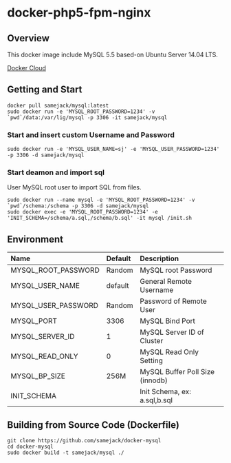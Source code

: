 # docker-php5-fpm-nginx

## Overview
This docker image include MySQL 5.5 based-on Ubuntu Server 14.04 LTS.

[Docker Cloud](https://hub.docker.com/r/samejack/mysql/)

## Getting and Start
```
docker pull samejack/mysql:latest
sudo docker run -e 'MYSQL_ROOT_PASSWORD=1234' -v `pwd`/data:/var/lig/mysql -p 3306 -it samejack/mysql
```

### Start and insert custom Username and Password
```
sudo docker run -e 'MYSQL_USER_NAME=sj' -e 'MYSQL_USER_PASSWORD=1234' -p 3306 -d samejack/mysql
```

### Start deamon and import sql
User MySQL root user to import SQL from files.
```
sudo docker run --name mysql -e 'MYSQL_ROOT_PASSWORD=1234' -v `pwd`/schema:/schema -p 3306 -d samejack/mysql
sudo docker exec -e 'MYSQL_ROOT_PASSWORD=1234' -e 'INIT_SCHEMA=/schema/a.sql,/schema/b.sql' -it mysql /init.sh
```

## Environment
| Name                | Default | Description                     |
| :-------------      | :------ | :-------------                  |
| MYSQL_ROOT_PASSWORD | Random  | MySQL root Password             |
| MYSQL_USER_NAME     | default | General Remote Username         |
| MYSQL_USER_PASSWORD | Random  | Password of Remote User         |
| MYSQL_PORT          | 3306    | MySQL Bind Port                 |
| MYSQL_SERVER_ID     | 1       | MySQL Server ID of Cluster      |
| MYSQL_READ_ONLY     | 0       | MySQL Read Only Setting         |
| MYSQL_BP_SIZE       | 256M    | MySQL Buffer Poll Size (innodb) |
| INIT_SCHEMA         |         | Init Schema, ex: a.sql,b.sql    |


## Building from Source Code (Dockerfile)
```
git clone https://github.com/samejack/docker-mysql
cd docker-mysql
sudo docker build -t samejack/mysql ./
```
